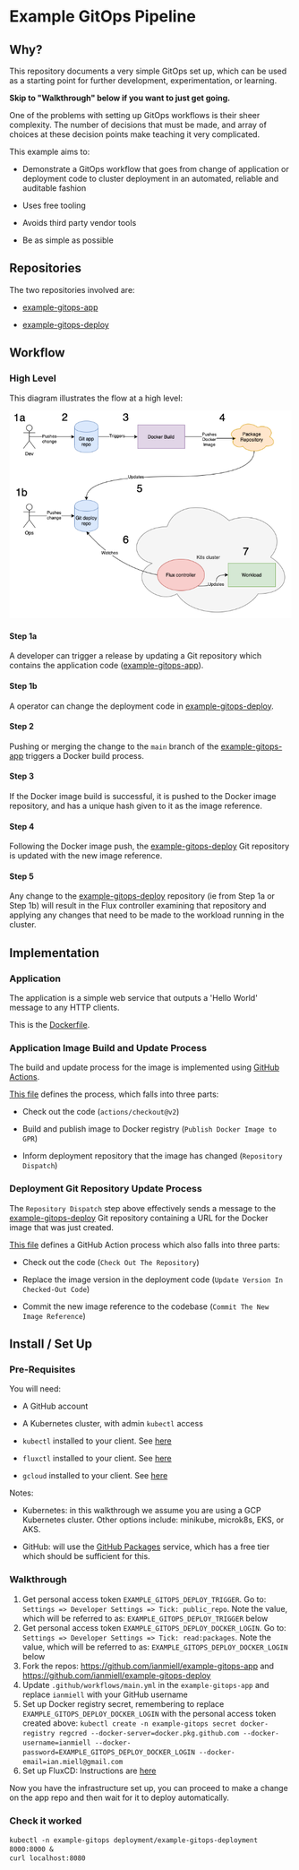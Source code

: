 # Example GitOps Pipeline

## Why?
This repository documents a very simple GitOps set up, which can be used as a starting point for further development, experimentation, or learning.

**Skip to "Walkthrough" below if you want to just get going.**
 
One of the problems with setting up GitOps workflows is their sheer complexity. The number of decisions that must be made, and array of choices at these decision points make teaching it very complicated.

This example aims to:

- Demonstrate a GitOps workflow that goes from change of application or deployment code to cluster deployment in an automated, reliable and auditable fashion

- Uses free tooling

- Avoids third party vendor tools

- Be as simple as possible

## Repositories

The two repositories involved are:

- [example-gitops-app](https://github.com/ianmiell/example-gitops-app)

- [example-gitops-deploy](https://github.com/ianmiell/example-gitops-deploy)

## Workflow

### High Level

This diagram illustrates the flow at a high level:

![High Level Workflow](images/HighLevel.png)

#### Step 1a

A developer can trigger a release by updating a Git repository which contains the application code ([example-gitops-app](https://github.com/ianmiell/example-gitops-app)).

#### Step 1b

A operator can change the deployment code in [example-gitops-deploy](https://github.com/ianmiell/example-gitops-deploy).

#### Step 2

Pushing or merging the change to the `main` branch of the [example-gitops-app](https://github.com/ianmiell/example-gitops-app) triggers a Docker build process.

#### Step 3

If the Docker image build is successful, it is pushed to the Docker image repository, and has a unique hash given to it as the image reference.

#### Step 4

Following the Docker image push, the [example-gitops-deploy](https://github.com/ianmiell/example-gitops-deploy) Git repository is updated with the new image reference.

#### Step 5

Any change to the [example-gitops-deploy](https://github.com/ianmiell/example-gitops-deploy) repository (ie from Step 1a or Step 1b) will result in the Flux controller examining that repository and applying any changes that need to be made to the workload running in the cluster.

## Implementation

### Application

The application is a simple web service that outputs a 'Hello World' message to any HTTP clients.

This is the [Dockerfile](https://github.com/ianmiell/example-gitops-app/blob/main/Dockerfile).

### Application Image Build and Update Process

The build and update process for the image is implemented using [GitHub Actions](https://github.com/features/actions).

[This file](https://github.com/ianmiell/example-gitops-app/blob/main/.github/workflows/main.yml) defines the process, which falls into three parts:

- Check out the code (`actions/checkout@v2`)

- Build and publish image to Docker registry (`Publish Docker Image to GPR`)

- Inform deployment repository that the image has changed (`Repository Dispatch`)

### Deployment Git Repository Update Process

The `Repository Dispatch` step above effectively sends a message to the [example-gitops-deploy](https://github.com/ianmiell/example-gitops-deploy) Git repository containing a URL for the Docker image that was just created.

[This file](https://github.com/ianmiell/example-gitops-deploy/blob/main/.github/workflows/main.yml) defines a GitHub Action process which also falls into three parts:

- Check out the code (`Check Out The Repository`)

- Replace the image version in the deployment code (`Update Version In Checked-Out Code`)

- Commit the new image reference to the codebase (`Commit The New Image Reference`)


## Install / Set Up

### Pre-Requisites

You will need:

- A GitHub account

- A Kubernetes cluster, with admin `kubectl` access

- `kubectl` installed to your client. See [here](https://kubernetes.io/docs/tasks/tools/install-kubectl/)

- `fluxctl` installed to your client. See [here](https://github.com/fluxcd/flux/blob/master/docs/references/fluxctl.md)

- `gcloud` installed to your client. See [here](https://cloud.google.com/sdk/install)

Notes:

- Kubernetes: in this walkthrough we assume you are using a GCP Kubernetes cluster. Other options include: minikube, microk8s, EKS, or AKS.

- GitHub: will use the [GitHub Packages](https://github.com/features/packages) service, which has a free tier which should be sufficient for this.

### Walkthrough

1. Get personal access token `EXAMPLE_GITOPS_DEPLOY_TRIGGER`. Go to: `Settings => Developer Settings => Tick: public_repo`. Note the value, which will be referred to as: `EXAMPLE_GITOPS_DEPLOY_TRIGGER` below
1. Get personal access token `EXAMPLE_GITOPS_DEPLOY_DOCKER_LOGIN`. Go to: `Settings => Developer Settings => Tick: read:packages`. Note the value, which will be referred to as: `EXAMPLE_GITOPS_DEPLOY_DOCKER_LOGIN` below
1. Fork the repos: https://github.com/ianmiell/example-gitops-app and https://github.com/ianmiell/example-gitops-deploy
1. Update `.github/workflows/main.yml` in the `example-gitops-app` and replace `ianmiell` with your GitHub username
1. Set up Docker registry secret, remembering to replace `EXAMPLE_GITOPS_DEPLOY_DOCKER_LOGIN` with the personal access token created above: `kubectl create -n example-gitops secret docker-registry regcred --docker-server=docker.pkg.github.com --docker-username=ianmiell --docker-password=EXAMPLE_GITOPS_DEPLOY_DOCKER_LOGIN --docker-email=ian.miell@gmail.com`
1. Set up FluxCD: Instructions are [here](https://github.com/fluxcd/flux/blob/master/docs/tutorials/get-started.md)

Now you have the infrastructure set up, you can proceed to make a change on the app repo and then wait for it to deploy automatically.

### Check it worked

```
kubectl -n example-gitops deployment/example-gitops-deployment 8000:8000 &
curl localhost:8080
```
